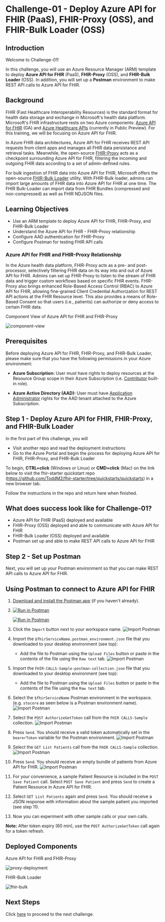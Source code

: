 # Challenge-01 - Deploy Azure API for FHIR (PaaS), FHIR-Proxy (OSS), and FHIR-Bulk Loader (OSS)

## Introduction

Welcome to Challenge-01!

In this challenge, you will use an Azure Resource Manager (ARM) template to deploy **Azure API for FHIR** (PaaS), **FHIR-Proxy** (OSS), and **FHIR-Bulk Loader** (OSS). In addition, you will set up a **Postman** environment to make REST API calls to Azure API for FHIR.

## Background
FHIR (Fast Healthcare Interoperability Resources) is the standard format for health data storage and exchange in Microsoft's health data platform. Microsoft's FHIR infrastructure rests on two Azure components: [Azure API for FHIR](https://docs.microsoft.com/en-us/azure/healthcare-apis/azure-api-for-fhir/overview) (GA) and [Azure Healthcare APIs](https://azure.microsoft.com/en-us/services/healthcare-apis/) (currently in Public Preview). For this training, we will be focusing on Azure API for FHIR.

In Azure FHIR data architectures, Azure API for FHIR receives REST API requests from client apps and manages all FHIR data persistance and retrieval tasks. Meanwhile, the open-source [FHIR-Proxy](https://github.com/microsoft/fhir-proxy) acts as a checkpoint surrounding Azure API for FHIR, filtering the incoming and outgoing FHIR data according to a set of admin-defined rules.

For bulk ingestion of FHIR data into Azure API for FHIR, Microsoft offers the open-source [FHIR-Bulk Loader](https://github.com/microsoft/fhir-loader) utility. With FHIR-Bulk loader, admins can import large amounts of FHIR data into Azure API for FHIR at one time. The FHIR Bulk-Loader can import data from FHIR Bundles (compressed and non-compressed) as well as FHIR NDJSON files. 

## Learning Objectives 
+ Use an ARM template to deploy Azure API for FHIR, FHIR-Proxy, and FHIR-Bulk Loader
+ Understand the Azure API for FHIR - FHIR-Proxy relationship
+ Configure AAD authentication for FHIR-Proxy
+ Configure Postman for testing FHIR API calls

### Azure API for FHIR and FHIR-Proxy Relationship
In the Azure health data platform, FHIR-Proxy acts as a pre- and post- processor, selectively filtering FHIR data on its way into and out of Azure API for FHIR. Admins can set up FHIR-Proxy to listen to the stream of FHIR data and trigger custom workflows based on specific FHIR events. FHIR-Proxy also brings enhanced Role-Based Access Control (RBAC) to Azure API for FHIR, allowing fine-grained Client Credential Authorization for REST API actions at the FHIR Resource level. This also provides a means of Role-Based Consent so that users (i.e., patients) can authorize or deny access to certain FHIR data.

Component View of Azure API for FHIR and FHIR-Proxy

![component-view](./media/component-view-small.png)


## Prerequisites 

Before deploying Azure API for FHIR, FHIR-Proxy, and FHIR-Bulk Loader, please make sure that you have the following permissions in your Azure environment:

+ **Azure Subscription:** User must have rights to deploy resources at the Resource Group scope in their Azure Subscription (i.e. [Contributor](https://docs.microsoft.com/en-us/azure/role-based-access-control/built-in-roles) built-in role).

+ **Azure Active Directory (AAD):** User must have [Application Administrator](https://docs.microsoft.com/en-us/azure/active-directory/roles/permissions-reference#application-administrator) rights for the AAD tenant attached to the Azure Subscription.


## Step 1 - Deploy Azure API for FHIR, FHIR-Proxy, and FHIR-Bulk Loader
In the first part of this challenge, you will
- Visit another repo and read the deployment instructions
- Go to the Azure Portal and begin the process for deploying Azure API for FHIR, FHIR-Proxy, and FHIR-Bulk Loader


To begin, **CTRL+click** (Windows or Linux) or **CMD+click** (Mac) on the link below to visit the fhir-starter quickstart repo (https://github.com/ToddM2/fhir-starter/tree/quickstarts/quickstarts) in a new browser tab.

Follow the instructions in the repo and return here when finished.

## What does success look like for Challenge-01?
+ Azure API for FHIR (PaaS) deployed and available
+ FHIR-Proxy (OSS) deployed and able to communicate with Azure API for FHIR
+ FHIR-Bulk Loader (OSS) deployed and available
+ Postman set up and able to make REST API calls to Azure API for FHIR

## Step 2 - Set up Postman
Next, you will set up your Postman environment so that you can make REST API calls to Azure API for FHIR.

## Using Postman to connect to Azure API for FHIR

1. [Download and install the Postman app](https://www.postman.com/downloads/) (if you haven't already).

2. [![Run in Postman](https://run.pstmn.io/button.svg)](https://god.gw.postman.com/run-collection/15998620-44558319-b188-4a0b-92f4-20e278cc6f6f?action=collection%2Ffork&collection-url=entityId%3D15998620-44558319-b188-4a0b-92f4-20e278cc6f6f%26entityType%3Dcollection%26workspaceId%3D39665fda-b424-466f-88ea-758306bb9d71)

   [![Run in Postman](https://run.pstmn.io/button.svg)](https://god.gw.postman.com/run-collection/15998620-d532e349-a060-4e62-84b1-b38691bc45ba?action=collection%2Ffork&collection-url=entityId%3D15998620-d532e349-a060-4e62-84b1-b38691bc45ba%26entityType%3Dcollection%26workspaceId%3D39665fda-b424-466f-88ea-758306bb9d71)

3. Click the ```Import``` button next to your workspace name. ![Import Postman](./media/postman_setup_images/postman1.png)

4. Import the ```$fhirServiceName.postman_environment.json``` file that you downloaded to your desktop environment (see top):
    + Add the file to Postman using the ```Upload Files``` button or paste in the contents of the file using the ```Raw text``` tab.
    ![Import Postman](./media/postman_setup_images/postman2.png)

5. Import the ```FHIR-CALLS-Sample-postman-collection.json``` file that you downloaded to your desktop environment (see top):
    + Add the file to Postman using the ```Upload Files``` button or paste in the contents of the file using the ```Raw text``` tab.

6. Select the ```$fhirServiceName``` Postman environment in the workspace. (e.g. ```stocore``` as seen below is a Postman environment name).
   ![Import Postman](./media/postman_setup_images/postman3.png)

7. Select the ```POST AuthorizeGetToken``` call from the ```FHIR CALLS-Sample``` collection.
   ![Import Postman](./media/postman_setup_images/postman4.png)

8. Press ```Send```. You should receive a valid token automatically set in the ```bearerToken``` variable for the Postman environment.
   ![Import Postman](./media/postman_setup_images/postman5.png)

9. Select the ```GET List Patients``` call from the ```FHIR CALLS-Sample``` collection.
   ![Import Postman](./media/postman_setup_images/postman6.png)

10. Press ```Send```. You should receive an empty bundle of patients from Azure API for FHIR.
   ![Import Postman](./media/postman_setup_images/postman7.png)
   
11. For your convenience, a sample Patient Resource is included in the ```POST Save Patient``` call. Select ```POST Save Patient``` and press ```Send``` to create a Patient Resource in Azure API for FHIR.  

12. Select ```GET List Patients``` again and press ```Send```. You should receive a JSON response with information about the sample patient you imported (see step 11).

13. Now you can experiment with other sample calls or your own calls.  

__Note:__ After token expiry (60 min), use the ```POST AuthorizeGetToken``` call again for a token refresh.





## Deployed Components 

Azure API for FHIR and FHIR-Proxy

![proxy-deployment](./media/component-view-small.png)

FHIR-Bulk Loader

![fhir-bulk](./media/install-components-small.png)


## Next Steps

Click [here](../Challenge-02/Readme.md) to proceed to the next challenge.
